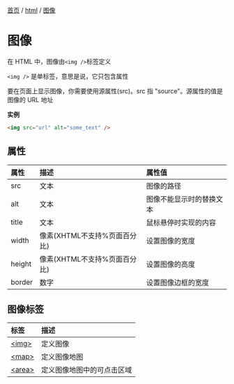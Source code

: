 [首页](/) / [html](/html/) / [图像](/html/image)

# 图像

在 HTML 中，图像由`<img />`标签定义

`<img />` 是单标签，意思是说，它只包含属性

要在页面上显示图像，你需要使用源属性(src)。src 指 "source"。源属性的值是图像的 URL 地址

**实例**

```html
<img src="url" alt="some_text" />
```

## 属性

|属性|描述|属性值|
|:---|:---|:---|
|src|文本|图像的路径|
|alt|文本|图像不能显示时的替换文本|
|title|文本|鼠标悬停时实现的内容|
|width|像素(XHTML不支持%页面百分比)|设置图像的宽度|
|height|像素(XHTML不支持%页面百分比)|设置图像的高度|
|border|数字|设置图像边框的宽度|

## 图像标签

|标签|描述|
|:---|:---|
|[\<img>](https://www.w3cschool.cn/htmltags/tag-img.html)|定义图像|
|[\<map>](https://www.w3cschool.cn/htmltags/tag-map.html)|定义图像地图|
|[\<area>](https://www.w3cschool.cn/htmltags/tag-area.html)|定义图像地图中的可点击区域|
